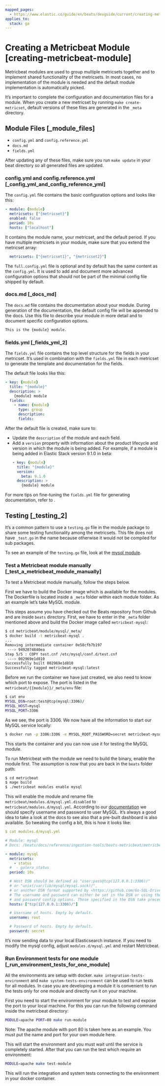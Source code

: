 ```yaml
---
mapped_pages:
  - https://www.elastic.co/guide/en/beats/devguide/current/creating-metricbeat-module.html
applies_to:
  stack: ga
---
```


# Creating a Metricbeat Module [creating-metricbeat-module]

Metricbeat modules are used to group multiple metricsets together and to implement shared functionality of the metricsets. In most cases, no implementation of the module is needed and the default module implementation is automatically picked.

It’s important to complete the configuration and documentation files for a module. When you create a new metricset by running `make create-metricset`, default versions of these files are generated in the `_meta` directory.


## Module Files [_module_files]

* `config.yml` and `config.reference.yml`
* `docs.md`
* `fields.yml`

After updating any of these files, make sure you run `make update` in your beat directory so all generated files are updated.


### config.yml and config.reference.yml [_config_yml_and_config_reference_yml]

The `config.yml` file contains the basic configuration options and looks like this:

```yaml
- module: {module}
  metricsets: ["{metricset}"]
  enabled: false
  period: 10s
  hosts: ["localhost"]
```

It contains the module name, your metricset, and the default period. If you have multiple metricsets in your module, make sure that you extend the metricset array:

```yaml
  metricsets: ["{metricset1}", "{metricset2}"]
```

The `full.config.yml` file is optional and by default has the same content as the `config.yml`. It is used to add and document more advanced configuration options that should not be part of the minimal config file shipped by default.


### docs.md [_docs_md]

The `docs.md` file contains the documentation about your module. During generation of the documentation, the default config file will be appended to the docs. Use this file to describe your module in more detail and to document specific configuration options.

```md
This is the {module} module.
```


### fields.yml [_fields_yml_2]

The `fields.yml` file contains the top level structure for the fields in your metricset. It’s used in combination with the `fields.yml` file in each metricset to generate the template and documentation for the fields.

The default file looks like this:

```yaml
- key: {module}
  title: "{module}"
  description: >
    {module} module
  fields:
    - name: {module}
      type: group
      description:
      fields:
```

After the default file is created, make sure to:

* Update the `description` of the module and each field.
* Add a `version` property with information about the product lifecycle and version in which the module is being added.
  For example, if a module is being added in Elastic Stack version 9.1.0 in beta:
  ```yaml
  - key: {module}
    title: "{module}"
    version:
      beta: 9.1.0
    description: >
      {module} module
  ```

For more tips on fine-tuning the `fields.yml` file for generating documentation, refer to [](/extend/contributing-docs.md#update-fields).

## Testing [_testing_2]

It’s a common pattern to use a `testing.go` file in the module package to share some testing functionality among the metricsets. This file does not have `_test.go` in the name because otherwise it would not be compiled for sub packages.

To see an example of the `testing.go` file, look at the [mysql module](https://github.com/elastic/beats/tree/master/metricbeat/module/mysql).


### Test a Metricbeat module manually [_test_a_metricbeat_module_manually]

To test a Metricbeat module manually, follow the steps below.

First we have to build the Docker image which is available for the modules. The Dockerfile is located inside a `_meta` folder within each module folder. As an example let’s take MySQL module.

This steps assume you have checked out the Beats repository from Github and are inside `beats` directory. First, we have to enter in the `_meta` folder mentioned above and build the Docker image called `metricbeat-mysql`:

```bash
$ cd metricbeat/module/mysql/_meta/
$ docker build -t metricbeat-mysql .
...
Removing intermediate container 0e58cfb7b197
 ---> 9492074840ea
Step 5/5 : COPY test.cnf /etc/mysql/conf.d/test.cnf
 ---> 002969e1d810
Successfully built 002969e1d810
Successfully tagged metricbeat-mysql:latest
```

Before we run the container we have just created, we also need to know which port to expose. The port is listed in the `metricbeat/{{module}}/_meta/env` file:

```bash
$ cat env
MYSQL_DSN=root:test@tcp(mysql:3306)/
MYSQL_HOST=mysql
MYSQL_PORT=3306
```

As we see, the port is 3306. We now have all the information to start our MySQL service locally:

```bash
$ docker run -p 3306:3306 -e MYSQL_ROOT_PASSWORD=secret metricbeat-mysql
```

This starts the container and you can now use it for testing the MySQL module.

To run Metricbeat with the module we need to build the binary, enable the module first. The assumption is now that you are back in the `beats` folder path:

```bash
$ cd metricbeat
$ mage build
$ ./metricbeat modules enable mysql
```

This will enable the module and rename file `metricbeat/modules.d/mysql.yml.disabled` to `metricbeat/modules.d/mysql.yml`. According to our [documentation](/reference/metricbeat/metricbeat-module-mysql.md) we should specify username and password to user MySQL. It’s always a good idea to take a look at the docs to see also that a pre-built dashboard is also available. So tweaking the config a bit, this is how it looks like:

```yaml
$ cat modules.d/mysql.yml

# Module: mysql
# Docs: /beats/docs/reference/ingestion-tools/beats-metricbeat/metricbeat-module-mysql.md

- module: mysql
  metricsets:
    - status
  #  - galera_status
  period: 10s

  # Host DSN should be defined as "user:pass@tcp(127.0.0.1:3306)/"
  # or "unix(/var/lib/mysql/mysql.sock)/",
  # or another DSN format supported by <https://github.com/Go-SQL-Driver/MySQL/>.
  # The username and password can either be set in the DSN or using the username
  # and password config options. Those specified in the DSN take precedence.
  hosts: ["tcp(127.0.0.1:3306)/"]

  # Username of hosts. Empty by default.
  username: root

  # Password of hosts. Empty by default.
  password: secret
```

It’s now sending data to your local Elasticsearch instance. If you need to modify the mysql config, adjust `modules.d/mysql.yml` and restart Metricbeat.


### Run Environment tests for one module [_run_environment_tests_for_one_module]

All the environments are setup with docker. `make integration-tests-environment` and `make system-tests-environment` can be used to run tests for all modules. In case you are developing a module it is convenient to run the tests only for one module and directly run it on your machine.

First you need to start the environment for your module to test and expose the port to your local machine. For this you can run the following command inside the metricbeat directory:

```bash
MODULE=apache PORT=80 make run-module
```

Note: The apache module with port 80 is taken here as an example. You must put the name and port for your own module here.

This will start the environment and you must wait until the service is completely started. After that you can run the test which require an environment:

```bash
MODULE=apache make test-module
```

This will run the integration and system tests connecting to the environment in your docker container.

